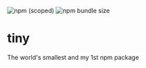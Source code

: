 ![npm (scoped)](https://img.shields.io/npm/v/@doc.jones/tiny.svg)
![npm bundle size](https://img.shields.io/bundlephobia/min/tiny.svg?color=orange)
# tiny
The world's smallest and my 1st npm package
